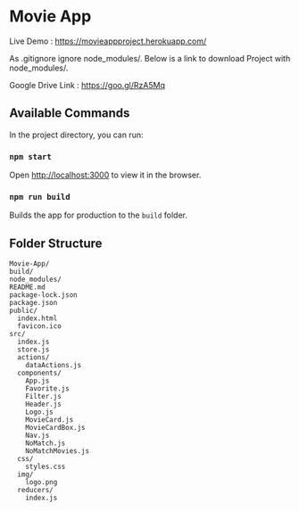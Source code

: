 # Movie App

Live Demo : https://movieappproject.herokuapp.com/

As .gitignore ignore node_modules/. Below is a link to download Project with node_modules/.

Google Drive Link : https://goo.gl/RzA5Mq

## Available Commands

In the project directory, you can run:

### `npm start`

Open [http://localhost:3000](http://localhost:3000) to view it in the browser.

### `npm run build`

Builds the app for production to the `build` folder.<br>


## Folder Structure

```
Movie-App/
build/
node_modules/
README.md
package-lock.json
package.json
public/
  index.html
  favicon.ico
src/
  index.js
  store.js
  actions/
    dataActions.js
  components/
    App.js
    Favorite.js
    Filter.js
    Header.js
    Logo.js
    MovieCard.js
    MovieCardBox.js
    Nav.js
    NoMatch.js
    NoMatchMovies.js
  css/
    styles.css
  img/
    logo.png
  reducers/
    index.js

```
